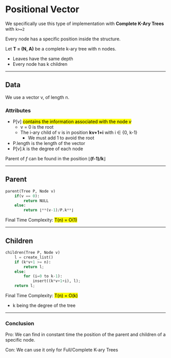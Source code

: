 # Positional Vector
We specifically use this type of implementation with **Complete K-Ary Trees** with `k>=2`

Every node has a specific position inside the structure.

Let **T = (N, A)** be a complete k-ary tree with n nodes.
 * Leaves have the same depth
 * Every node has k children
 


--- 

## Data
We use a vector v, of length n.

### Attributes
* P[v] <mark>contains the information associated with the node *v* </mark>
  * v = 0 is the root
  * The i-ary child of v is in position **kv+1+i** with i ∈ {0, k-1}
    * We must add 1 to avoid the root
* P.length is the length of the vector
* P[v].k is the degree of each node

Parent of *f* can be found in the position ⌊**(f-1)/k**⌋

---
## Parent
```python
parent(Tree P, Node v)
    if(v == 0):
        return NULL
    else:
        return ⌊**(v-1)/P.k**⌋
```
Final Time Complexity: <mark>T(n) = O(1)</mark>

--- 
## Children

```python
children(Tree P, Node v)
    l = create_list()
    if (k*v+1 >= n):
        return l;
    else:
        for (i=0 to k-1):
            insert((k*v+1+i), l);
    return l;
```
Final Time Complexity: <mark>T(n) = O(k)</mark>
* k being the degree of the tree

---


### Conclusion
Pro: We can find in constant time the position of the parent and children of a specific node.

Con: We can use it only for Full/Complete K-ary Trees